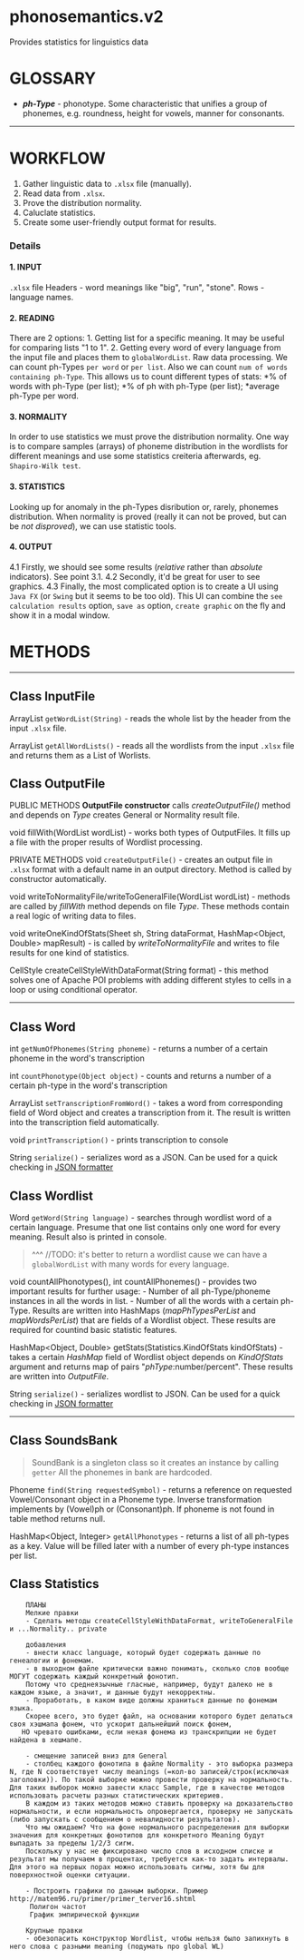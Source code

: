 # phonosemantics.v2
Provides statistics for linguistics data

GLOSSARY
===

* ***ph-Type*** - phonotype. Some characteristic that unifies a group of phonemes, e.g. roundness, height for vowels, manner for consonants.

***

WORKFLOW
===

1. Gather linguistic data to `.xlsx` file (manually).
2. Read data from `.xlsx`.
3. Prove the distribution normality.
4. Caluclate statistics.
5. Create some user-friendly output format for results.

### Details

#### 1. INPUT
  `.xlsx` file
  Headers - word meanings like "big", "run", "stone".
  Rows - language names.
  
#### 2. READING
  There are 2 options:
    1. Getting list for a specific meaning. It may be useful for comparing lists "1 to 1".
    2. Getting every word of every language from the input file and places them to `globalWordList`.
    Raw data processing.
    We can count ph-Types `per word` or `per list`. Also we can count `num of words containing ph-Type`. This allows us to count different types of stats: 
  *% of words with ph-Type (per list);
  *% of ph with ph-Type (per list);
  *average ph-Type per word.

#### 3. NORMALITY
  In order to use statistics we must prove the distribution normality. One way is to compare samples (arrays) of phoneme distribution in the wordlists for different meanings and use some statistics creiteria afterwards, eg. `Shapiro-Wilk test`.
  
#### 3. STATISTICS
  Looking up for anomaly in the ph-Types disribution or, rarely, phonemes distribution.
  When normality is proved (really it can not be proved, but can be _not disproved_), we can use statistic tools.
  
#### 4. OUTPUT
  4.1 Firstly, we should see some results (_relative_ rather than _absolute_ indicators). See point 3.1.
  4.2 Secondly, it'd be great for user to see graphics.
  4.3 Finally, the most complicated option is to create a UI using `Java FX` (or `Swing` but it seems to be too old). This UI can combine the `see calculation results` option, `save as` option, `create graphic` on the fly and show it in a modal window.

METHODS
===
***
Class InputFile
------

ArrayList<Word> `getWordList(String)` - reads the whole list by the header from the input `.xlsx` file.

ArrayList<Wordlist> `getAllWordLists()` - reads all the wordlists from the input `.xlsx` file and returns them as a List of Worlists.

Class OutputFile
-----
PUBLIC METHODS
**OutputFile constructor** calls *createOutputFile()* method and depends on *Type* creates General or Normality result file.

void fillWith(WordList wordList) - works both types of OutputFiles. It fills up a file with the proper results of Wordlist processing.

PRIVATE METHODS
void `createOutputFile()` - creates an output file in `.xlsx` format with a default name in an output directory. Method is called by constructor automatically.

void writeToNormalityFile/writeToGeneralFile(WordList wordList) - methods are called by *fillWith* method depends on file *Type*. These methods contain a real logic of writing data to files.

void writeOneKindOfStats(Sheet sh, String dataFormat, HashMap<Object, Double> mapResult) - is called by *writeToNormalityFile* and writes to file results for one kind of statistics.

CellStyle createCellStyleWithDataFormat(String format) - this method solves one of Apache POI problems with adding different styles to cells in a loop or using conditional operator.



***


Class Word
------

int `getNumOfPhonemes(String phoneme)` - returns a number of a certain phoneme in the word's transcription

int `countPhonotype(Object object)` - counts and returns a number of a certain ph-type in the word's transcription

ArrayList<Phoneme> `setTranscriptionFromWord()` - takes a word from corresponding field of Word object and creates a transcription from it.
        The result is written into the transcription field automatically.

void `printTranscription()` - prints transcription to console

String `serialize()` - serializes word as a JSON. Can be used for a quick checking in [JSON formatter](https://jsonformatter.curiousconcept.com/)



Class Wordlist
-----

Word `getWord(String language)` - searches through wordlist word of a certain language. Presume that one list contains only one word for every meaning. Result also is printed in console.
>^^^ //TODO: it's better to return a wordlist cause we can have a `globalWordList` with many words for every language.

void countAllPhonotypes(), int countAllPhonemes() - provides two important results for further usage:
      - Number of all ph-Type/phoneme instances in all the words in list. 
      - Number of all the words with a certain ph-Type.
      Results are written into HashMaps (*mapPhTypesPerList* and *mapWordsPerList*) that are fields of a Wordlist object.
      These results are required for countind basic statistic features.
      
HashMap<Object, Double> getStats(Statistics.KindOfStats kindOfStats) - takes a certain *HashMap* field of Wordlist object depends on *KindOfStats* argument and returns map of pairs "*phType*:number/percent". These results are written into *OutputFile*.

String `serialize()` - serializes wordlist to JSON. Can be used for a quick checking in [JSON formatter](https://jsonformatter.curiousconcept.com/)

***


Class SoundsBank
-----
> SoundBank is a singleton class so it creates an instance by calling `getter`
> All the phonemes in bank are hardcoded.

Phoneme `find(String requestedSymbol)` - returns a reference on requested Vowel/Consonant object in a Phoneme type.
        Inverse transformation implements by (Vowel)ph or (Consonant)ph.
        If phoneme is not found in table method returns null.
        
HashMap<Object, Integer> `getAllPhonotypes` - returns a list of all ph-types as a key. 
        Value will be filled later with a number of every ph-type instances per list.


Class Statistics
-----





        ПЛАНЫ
        Мелкие правки
        - Сделать методы createCellStyleWithDataFormat, writeToGeneralFile и ...Normality.. private
        
        добавления
        - внести класс language, который будет содержать данные по генеалогии и фонемам.
        - в выходном файле критически важно понимать, сколько слов вообще МОГУТ содержать каждый конкретный фонотип.
        Потому что среднеязычные гласные, например, будут далеко не в каждом языке, а значит, и данные будут некорректны.
        - Проработать, в каком виде должны храниться данные по фонемам языка.
        Скорее всего, это будет файл, на основании которого будет делаться своя хэшмапа фонем, что ускорит дальнейший поиск фонем,
       НО чревато ошибками, если некая фонема из транскрипции не будет найдена в хешмапе.
        
        - смещение записей вниз для General
        - столбец каждого фонотипа в файле Normality - это выборка размера N, где N соответствует числу meanings (=кол-во записей/строк(исключая заголовки)). По такой выборке можно провести проверку на нормальность. Для таких выборок можно завести класс Sample, где в качестве методов использовать расчеты разных статистических критериев.
        В каждом из таких методов можно ставить проверку на доказательство нормальности, и если нормальность опровергается, проверку не запускать (либо запускать с сообщением о невалидности результатов).
        Что мы ожидаем? Что на фоне нормального распределения для выборки значения для конкретных фонотипов для конкретного Meaning будут выпадать за пределы 1/2/3 сигм.
        Поскольку у нас не фиксировано число слов в исходном списке и результат мы получаем в процентах, требуется как-то задать интервалы. Для этого на первых порах можно использовать сигмы, хотя бы для поверхностной оценки ситуации.
        
        - Построить графики по данным выборки. Пример http://matem96.ru/primer/primer_terver16.shtml
         Полигон частот
         График эмпирической функции
        
        Крупные правки
        - обезопасить конструктор Wordlist, чтобы нельзя было запихнуть в него слова с разными meaning (подумать про global WL)

   
